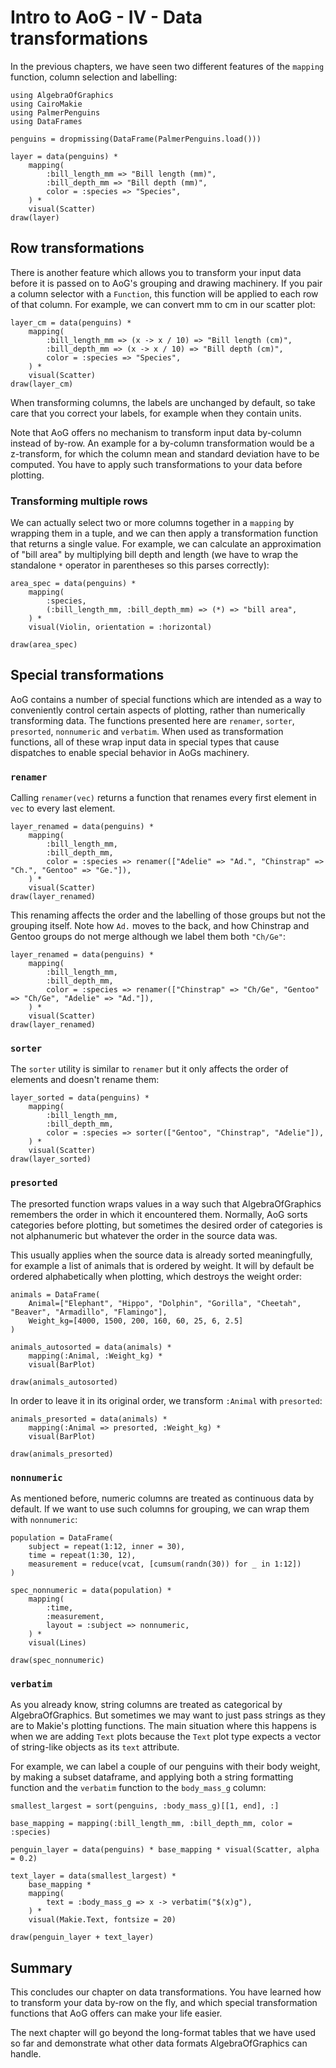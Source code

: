 # Intro to AoG - IV - Data transformations

In the previous chapters, we have seen two different features of the `mapping` function, column selection and labelling:

```@example tut
using AlgebraOfGraphics
using CairoMakie
using PalmerPenguins
using DataFrames

penguins = dropmissing(DataFrame(PalmerPenguins.load()))

layer = data(penguins) *
    mapping(
        :bill_length_mm => "Bill length (mm)",
        :bill_depth_mm => "Bill depth (mm)",
        color = :species => "Species",
    ) *
    visual(Scatter)
draw(layer)
```

## Row transformations

There is another feature which allows you to transform your input data before it is passed on to AoG's grouping and drawing machinery.
If you pair a column selector with a `Function`, this function will be applied to each row of that column.
For example, we can convert mm to cm in our scatter plot:


```@example tut
layer_cm = data(penguins) *
    mapping(
        :bill_length_mm => (x -> x / 10) => "Bill length (cm)",
        :bill_depth_mm => (x -> x / 10) => "Bill depth (cm)",
        color = :species => "Species",
    ) *
    visual(Scatter)
draw(layer_cm)
```

When transforming columns, the labels are unchanged by default, so take care that you correct your labels, for example when they contain units.

Note that AoG offers no mechanism to transform input data by-column instead of by-row. An example for a by-column transformation would be a z-transform, for which the column mean and standard deviation have to be computed. You have to apply such transformations to your data before plotting.

### Transforming multiple rows

We can actually select two or more columns together in a `mapping` by wrapping them in a tuple, and we can then apply a transformation function that returns a single value.
For example, we can calculate an approximation of "bill area" by multiplying bill depth and length (we have to wrap the standalone `*` operator in parentheses so this parses correctly):

```@example tut
area_spec = data(penguins) *
    mapping(
        :species,
        (:bill_length_mm, :bill_depth_mm) => (*) => "bill area",
    ) *
    visual(Violin, orientation = :horizontal)

draw(area_spec)
```

## Special transformations

AoG contains a number of special functions which are intended as a way to conveniently control certain aspects of plotting, rather than numerically transforming data.
The functions presented here are `renamer`, `sorter`, `presorted`, `nonnumeric` and `verbatim`.
When used as transformation functions, all of these wrap input data in special types that cause dispatches to enable special behavior in AoGs machinery.

### `renamer`

Calling `renamer(vec)` returns a function that renames every first element in `vec` to every last element.

```@example tut
layer_renamed = data(penguins) *
    mapping(
        :bill_length_mm,
        :bill_depth_mm,
        color = :species => renamer(["Adelie" => "Ad.", "Chinstrap" => "Ch.", "Gentoo" => "Ge."]),
    ) *
    visual(Scatter)
draw(layer_renamed)
```

This renaming affects the order and the labelling of those groups but not the grouping itself. Note how `Ad.` moves to the back, and how Chinstrap and Gentoo groups do not merge although we label them both `"Ch/Ge"`:

```@example tut
layer_renamed = data(penguins) *
    mapping(
        :bill_length_mm,
        :bill_depth_mm,
        color = :species => renamer(["Chinstrap" => "Ch/Ge", "Gentoo" => "Ch/Ge", "Adelie" => "Ad."]),
    ) *
    visual(Scatter)
draw(layer_renamed)
```

### `sorter`

The `sorter` utility is similar to `renamer` but it only affects the order of elements and doesn't rename them:

```@example tut
layer_sorted = data(penguins) *
    mapping(
        :bill_length_mm,
        :bill_depth_mm,
        color = :species => sorter(["Gentoo", "Chinstrap", "Adelie"]),
    ) *
    visual(Scatter)
draw(layer_sorted)
```

### `presorted`

The presorted function wraps values in a way such that AlgebraOfGraphics remembers the order in which it encountered them. Normally, AoG sorts categories before plotting, but sometimes the desired order of categories is not alphanumeric but whatever the order in the source data was.

This usually applies when the source data is already sorted meaningfully, for example a list of animals that is ordered by weight. It will by default be ordered alphabetically when plotting, which destroys the weight order:

```@example tut
animals = DataFrame(
    Animal=["Elephant", "Hippo", "Dolphin", "Gorilla", "Cheetah", "Beaver", "Armadillo", "Flamingo"],
    Weight_kg=[4000, 1500, 200, 160, 60, 25, 6, 2.5]
)

animals_autosorted = data(animals) *
    mapping(:Animal, :Weight_kg) *
    visual(BarPlot)

draw(animals_autosorted)
```

In order to leave it in its original order, we transform `:Animal` with `presorted`:

```@example tut
animals_presorted = data(animals) *
    mapping(:Animal => presorted, :Weight_kg) *
    visual(BarPlot)

draw(animals_presorted)
```

### `nonnumeric`

As mentioned before, numeric columns are treated as continuous data by default.
If we want to use such columns for grouping, we can wrap them with `nonnumeric`:

```@example tut
population = DataFrame(
    subject = repeat(1:12, inner = 30),
    time = repeat(1:30, 12),
    measurement = reduce(vcat, [cumsum(randn(30)) for _ in 1:12])
)

spec_nonnumeric = data(population) *
    mapping(
        :time,
        :measurement,
        layout = :subject => nonnumeric,
    ) *
    visual(Lines)

draw(spec_nonnumeric)
```

### `verbatim`

As you already know, string columns are treated as categorical by AlgebraOfGraphics. But sometimes we may want to just pass strings as they are to Makie's plotting functions. The main situation where this happens is when we are adding `Text` plots because the `Text` plot type expects a vector of string-like objects as its `text` attribute.

For example, we can label a couple of our penguins with their body weight, by making a subset dataframe, and applying both a string formatting function and the `verbatim` function to the `body_mass_g` column:

```@example tut
smallest_largest = sort(penguins, :body_mass_g)[[1, end], :]

base_mapping = mapping(:bill_length_mm, :bill_depth_mm, color = :species)

penguin_layer = data(penguins) * base_mapping * visual(Scatter, alpha = 0.2)

text_layer = data(smallest_largest) *
    base_mapping *
    mapping(
        text = :body_mass_g => x -> verbatim("$(x)g"),
    ) *
    visual(Makie.Text, fontsize = 20)

draw(penguin_layer + text_layer)
```

## Summary

This concludes our chapter on data transformations. You have learned how to transform your data by-row on the fly, and which special transformation functions that AoG offers can make your life easier.

The next chapter will go beyond the long-format tables that we have used so far and demonstrate what other data formats AlgebraOfGraphics can handle.